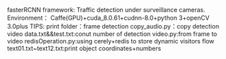 fasterRCNN framework:
        Traffic detection under surveillance cameras.
        Environment：
                   Caffe(GPU)+cuda_8.0.61+cudnn-8.0+python 3+openCV 3.0plus
TIPS:
print folder：frame detection
copy_audio.py：copy detection video
data.txt&&test.txt:conut number of detection
video.py:from frame to video
redisOperation.py:using cerely+redis to store dynamic visitors flow
text01.txt~text12.txt:print object coordinates+numbers
